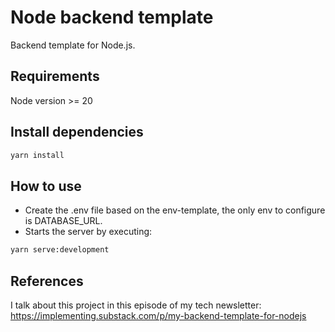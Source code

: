 # Node backend template

Backend template for Node.js.

## Requirements

Node version >= 20

## Install dependencies

```sh
yarn install
```

## How to use

- Create the .env file based on the env-template, the only env to configure is DATABASE_URL.
- Starts the server by executing:
```sh
yarn serve:development
```

## References
I talk about this project in this episode of my tech newsletter:
https://implementing.substack.com/p/my-backend-template-for-nodejs
